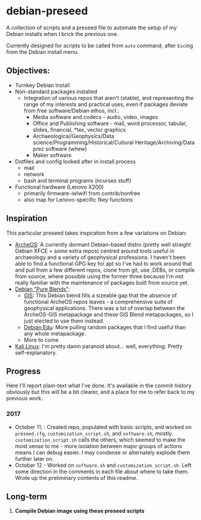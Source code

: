 # debian-preseed

A collection of scripts and a preseed file to automate the setup of my Debian installs when I brick the previous one.

Currently designed for scripts to be called from `auto` command, after `Esc`ing from the Debian install menu. 

## Objectives:
 - Turnkey Debian install
 - Non-standard packages installed
     - Integration of various repos that aren't (stable), and representing the range of my interests and practical uses, even if packages deviate from free software/Debian ethos, incl.:
         - Media software and codecs - audio, video, images
         - Office and Publishing software - mail, word processor, tabular, slides, financial, *tex, vector graphics
         - Archaeological/Geophysics/Data science/Programming/Historical/Cultural Heritage/Archiving/Data prez software (whew)
         - Maker software 
 - Dotfiles and config looked after in install process
   - mail
   - network
   - bash and terminal programs (ncurses stuff)
 - Functional hardware (Lenovo X200)
   - primarily firmware-iwlwifi from contrib/nonfree
   - also map for Lenovo-specific fkey functions
  
## Inspiration
This particular preseed takes inspiration from a few variations on Debian:
- [ArcheOS](http://www.archeos.eu/): A currently dormant Debian-based distro (pretty well straight Debian XFCE + some extra repos) centred around tools useful in archaeology and a variety of geophysical professions. I haven't been able to find a functional GPG key for apt so I've had to work around that and pull from a few different repos, clone from git, use .DEBs, or compile from source, where possible using the former three because I'm not really familiar with the maintenance of packages built from source yet. 
- [Debian "Pure Blends"](https://www.debian.org/blends/):
  - [GIS](https://www.debian.org/blends/gis/): This Debian blend fills a sizeable gap that the absence of functional ArcheOS repos leaves - a comprehensive suite of geophysical applications. There was a lot of overlap between the ArcheOS-GIS metapackage and these GIS Blend metapackages, so I just elected to use them instead. 
  - [Debian Edu](https://wiki.debian.org/DebianEdu/): More pulling random packages that I find useful than any whole metapackage.
  - More to come
- [Kali Linux](https://www.kali.org/): I'm pretty damn paranoid about... well, everything. Pretty self-explanatory.

## Progress

Here I'll report plain-text what I've done. It's available in the commit history obviously but this will be a bit clearer, and a place for me to refer back to my previous work.
### 2017
- October 11, : Created repo, populated with basic scripts, and worked on `preseed.cfg`, `customization_script.sh`, and `software.sh`, mostly. `customization_script.sh` calls the others, which seemed to make the most sense to me - more isolation between major groups of actions means I can debug easier. I may condense or alternately explode them further later on.
- October 12 - Worked on `software.sh` and `customization_script.sh`. Left some direction in the comments in each file about where to take them. Wrote up the preliminary contents of this readme.

## Long-term

1. **Compile Debian image using these preseed scripts** 
